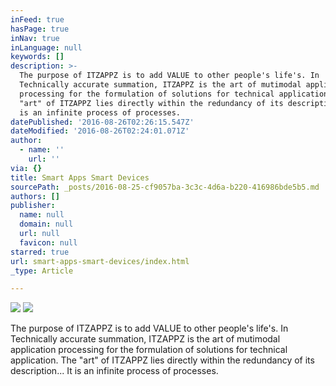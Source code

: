 ```yaml
---
inFeed: true
hasPage: true
inNav: true
inLanguage: null
keywords: []
description: >-
  The purpose of ITZAPPZ is to add VALUE to other people's life's. In
  Technically accurate summation, ITZAPPZ is the art of mutimodal application
  processing for the formulation of solutions for technical application. The
  "art" of ITZAPPZ lies directly within the redundancy of its description... It
  is an infinite process of processes.
datePublished: '2016-08-26T02:26:15.547Z'
dateModified: '2016-08-26T02:24:01.071Z'
author:
  - name: ''
    url: ''
via: {}
title: Smart Apps Smart Devices
sourcePath: _posts/2016-08-25-cf9057ba-3c3c-4d6a-b220-416986bde5b5.md
authors: []
publisher:
  name: null
  domain: null
  url: null
  favicon: null
starred: true
url: smart-apps-smart-devices/index.html
_type: Article

---
```

![](https://the-grid-user-content.s3-us-west-2.amazonaws.com/6cdfb750-509a-415a-8ea0-a33a427c0e3a.jpg)
![](https://the-grid-user-content.s3-us-west-2.amazonaws.com/13bfff30-faed-4000-8afe-71579418e5b4.jpg)

The purpose of ITZAPPZ is to add VALUE to other people's life's. In Technically accurate summation, ITZAPPZ is the art of mutimodal application processing for the formulation of solutions for technical application. The "art" of ITZAPPZ lies directly within the redundancy of its description... It is an infinite process of processes.